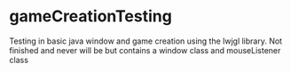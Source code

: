 # gameCreationTesting

Testing in basic java window and game creation using the lwjgl library. Not finished and never will be but contains a window class and mouseListener class
